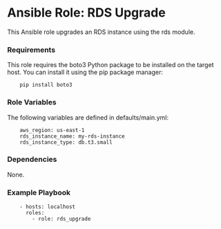 # Ansible Role: RDS Upgrade
This Ansible role upgrades an RDS instance using the rds module.

### Requirements
This role requires the boto3 Python package to be installed on the target host. You can install it using the pip package manager:

```
    pip install boto3
```

### Role Variables
The following variables are defined in defaults/main.yml:

```
    aws_region: us-east-1
    rds_instance_name: my-rds-instance
    rds_instance_type: db.t3.small
```

### Dependencies
None.

### Example Playbook
```
    - hosts: localhost
      roles:
        - role: rds_upgrade
```
